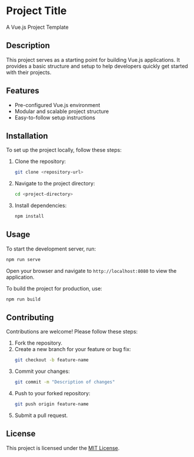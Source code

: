 # Project Title

A Vue.js Project Template

## Description

This project serves as a starting point for building Vue.js applications. It provides a basic structure and setup to help developers quickly get started with their projects.

## Features

- Pre-configured Vue.js environment
- Modular and scalable project structure
- Easy-to-follow setup instructions

## Installation

To set up the project locally, follow these steps:

1. Clone the repository:
   ```bash
   git clone <repository-url>
   ```
2. Navigate to the project directory:
   ```bash
   cd <project-directory>
   ```
3. Install dependencies:
   ```bash
   npm install
   ```

## Usage

To start the development server, run:

```bash
npm run serve
```

Open your browser and navigate to `http://localhost:8080` to view the application.

To build the project for production, use:

```bash
npm run build
```

## Contributing

Contributions are welcome! Please follow these steps:

1. Fork the repository.
2. Create a new branch for your feature or bug fix:
   ```bash
   git checkout -b feature-name
   ```
3. Commit your changes:
   ```bash
   git commit -m "Description of changes"
   ```
4. Push to your forked repository:
   ```bash
   git push origin feature-name
   ```
5. Submit a pull request.

## License

This project is licensed under the [MIT License](LICENSE).
